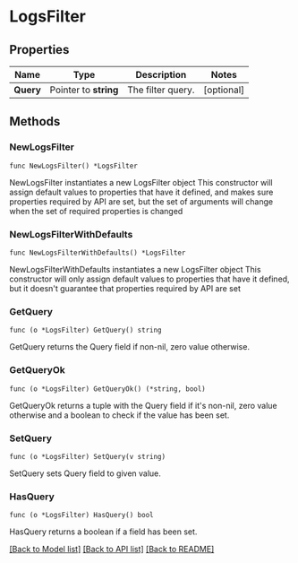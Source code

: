# LogsFilter

## Properties

Name | Type | Description | Notes
---- | ---- | ----------- | ------
**Query** | Pointer to **string** | The filter query. | [optional] 

## Methods

### NewLogsFilter

`func NewLogsFilter() *LogsFilter`

NewLogsFilter instantiates a new LogsFilter object
This constructor will assign default values to properties that have it defined,
and makes sure properties required by API are set, but the set of arguments
will change when the set of required properties is changed

### NewLogsFilterWithDefaults

`func NewLogsFilterWithDefaults() *LogsFilter`

NewLogsFilterWithDefaults instantiates a new LogsFilter object
This constructor will only assign default values to properties that have it defined,
but it doesn't guarantee that properties required by API are set

### GetQuery

`func (o *LogsFilter) GetQuery() string`

GetQuery returns the Query field if non-nil, zero value otherwise.

### GetQueryOk

`func (o *LogsFilter) GetQueryOk() (*string, bool)`

GetQueryOk returns a tuple with the Query field if it's non-nil, zero value otherwise
and a boolean to check if the value has been set.

### SetQuery

`func (o *LogsFilter) SetQuery(v string)`

SetQuery sets Query field to given value.

### HasQuery

`func (o *LogsFilter) HasQuery() bool`

HasQuery returns a boolean if a field has been set.


[[Back to Model list]](../README.md#documentation-for-models) [[Back to API list]](../README.md#documentation-for-api-endpoints) [[Back to README]](../README.md)



